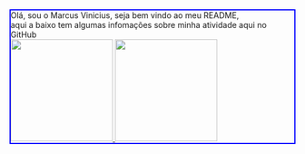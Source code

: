 <div style="font-size: 1em; border: 2px solid blue;"> Olá, sou o Marcus Vinicius, seja bem vindo ao meu README,<br>
  aqui a baixo tem algumas infomações sobre minha atividade aqui no GitHub</dvi>
  
  <div>
<a href="https://github.com/marcusvscostaa">
<img height="180em" src="https://github-readme-stats.vercel.app/api/top-langs/?username=marcusvscostaa&layout=compact&langs_count=7&theme=dracula"/>
<img height="180em" src="https://github-readme-stats.vercel.app/api?username=marcusvscostaa&show_icons=true&theme=dracula&include_all_commits=true&count_private=true"/>
</div>

